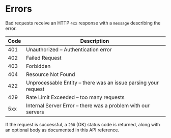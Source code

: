 # Errors

Bad requests receive an HTTP `4xx` response with a `message` describing the error.

Code | Description
---------- | -------
401 | Unauthorized – Authentication error
402 | Failed Request
403 | Forbidden
404 | Resource Not Found
422 | Unprocessable Entity – there was an issue parsing your request
429 | Rate Limit Exceeded – too many requests
5xx | Internal Server Error – there was a problem with our servers

If the request is successful, a `200` (OK) status code is returned, along with an optional body as documented in this API reference.